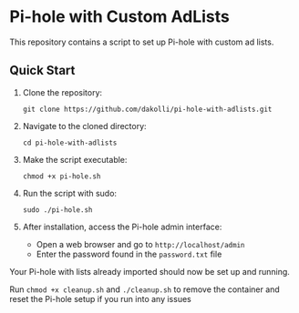 # Pi-hole with Custom AdLists

This repository contains a script to set up Pi-hole with custom ad lists.

## Quick Start

1. Clone the repository:
   ```
   git clone https://github.com/dakolli/pi-hole-with-adlists.git
   ```

2. Navigate to the cloned directory:
   ```
   cd pi-hole-with-adlists
   ```

3. Make the script executable:
   ```
   chmod +x pi-hole.sh
   ```

4. Run the script with sudo:
   ```
   sudo ./pi-hole.sh
   ```

5. After installation, access the Pi-hole admin interface:
   - Open a web browser and go to `http://localhost/admin`
   - Enter the password found in the `password.txt` file

Your Pi-hole with lists already imported should now be set up and running.

Run `chmod +x cleanup.sh` and `./cleanup.sh` to remove the container and reset the Pi-hole setup if you run into any issues
